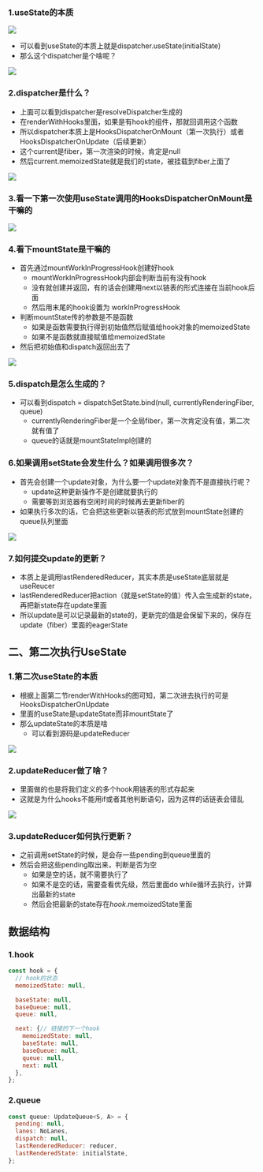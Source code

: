 ### 1.useState的本质

![](./hooks/useState01.png)

- 可以看到useState的本质上就是dispatcher.useState(initialState)
- 那么这个dispatcher是个啥呢？

![](./hooks/resolveDispatcher.png)

### 2.dispatcher是什么？

- 上面可以看到dispatcher是resolveDispatcher生成的
- 在renderWithHooks里面，如果是有hook的组件，那就回调用这个函数
- 所以dispatcher本质上是HooksDispatcherOnMount（第一次执行）或者HooksDispatcherOnUpdate（后续更新）
- 这个current是fiber，第一次渲染的时候，肯定是null
- 然后current.memoizedState就是我们的state，被挂载到fiber上面了

![](./hooks/renderWithHooks01.png)

### 3.看一下第一次使用useState调用的HooksDispatcherOnMount是干嘛的

![](./hooks/HooksDispatcherOnMount.png)

### 4.看下mountState是干嘛的

- 首先通过mountWorkInProgressHook创建好hook
  - mountWorkInProgressHook内部会判断当前有没有hook
  - 没有就创建并返回，有的话会创建用next以链表的形式连接在当前hook后面
  - 然后用末尾的hook设置为 workInProgressHook
- 判断mountState传的参数是不是函数
  - 如果是函数需要执行得到初始值然后赋值给hook对象的memoizedState
  - 如果不是函数就直接赋值给memoizedState
- 然后把初始值和dispatch返回出去了

![](./hooks/mountState.png)

### 5.dispatch是怎么生成的？

- 可以看到dispatch = dispatchSetState.bind(null, currentlyRenderingFiber, queue)
  - currentlyRenderingFiber是一个全局fiber，第一次肯定没有值，第二次就有值了
  - queue的话就是mountStateImpl创建的

### 6.如果调用setState会发生什么？如果调用很多次？

- 首先会创建一个update对象，为什么要一个update对象而不是直接执行呢？
  - update这种更新操作不是创建就要执行的
  - 需要等到浏览器有空闲时间的时候再去更新fiber的
- 如果执行多次的话，它会把这些更新以链表的形式放到mountState创建的queue队列里面

![](./hooks/dispatchSetState01.png)

### 7.如何提交update的更新？

- 本质上是调用lastRenderedReducer，其实本质是useState底层就是useReucer
- lastRenderedReducer把action（就是setState的值）传入会生成新的state，再把新state存在update里面
- 所以update是可以记录最新的state的，更新完的值是会保留下来的，保存在update（fiber）里面的eagerState

## 二、第二次执行UseState

### 1.第二次useState的本质

- 根据上面第二节renderWithHooks的图可知，第二次进去执行的可是HooksDispatcherOnUpdate
- 里面的useState是updateState而非mountState了
- 那么updateState的本质是啥
  - 可以看到源码是updateReducer

![](./hooks/updateState.png)

### 2.updateReducer做了啥？

- 里面做的也是将我们定义的多个hook用链表的形式存起来
- 这就是为什么hooks不能用if或者其他判断语句，因为这样的话链表会错乱

![](./hooks/updateReducer.png)

### 3.updateReducer如何执行更新？

- 之前调用setState的时候，是会存一些pending到queue里面的
- 然后会把这些pending取出来，判断是否为空
  - 如果是空的话，就不需要执行了
  - 如果不是空的话，需要查看优先级，然后里面do while循环去执行，计算出最新的state
  - 然后会把最新的state存在*hook*.memoizedState里面



## 数据结构

### 1.hook

```js
const hook = {
  // hook的状态
  memoizedState: null,

  baseState: null,
  baseQueue: null,
  queue: null,

  next: {// 链接的下一个hook
    memoizedState: null,
    baseState: null,
    baseQueue: null,
    queue: null,
    next: null
  }, 
};
```

### 2.queue

```js
const queue: UpdateQueue<S, A> = {
  pending: null,
  lanes: NoLanes,
  dispatch: null,
  lastRenderedReducer: reducer,
  lastRenderedState: initialState,
};
```

